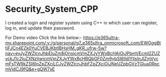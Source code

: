 # Security_System_CPP

I created a login and register system using C++ in which user can register, log in, and update their password.

For Demo video Click the link below:-
https://e365ultra-my.sharepoint.com/:v:/g/personal/g7_e365ultra_onmicrosoft_com/EWGggBttjFJCn4EZk0YuCVEBJKbtlBHsHM_gKR_ufrw-5w?nav=eyJyZWZlcnJhbEluZm8iOnsicmVmZXJyYWxBcHAiOiJPbmVEcml2ZUZvckJ1c2luZXNzIiwicmVmZXJyYWxBcHBQbGF0Zm9ybSI6IldlYiIsInJlZmVycmFsTW9kZSI6InZpZXciLCJyZWZlcnJhbFZpZXciOiJNeUZpbGVzTGlua0RpcmVjdCJ9fQ&e=gQW7xE
